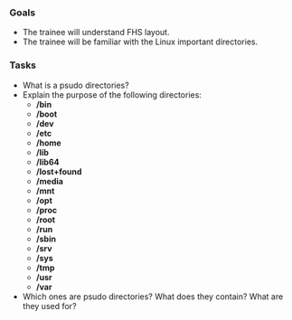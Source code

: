### Goals
- The trainee will understand FHS layout.
- The trainee will be familiar with the Linux important directories.

### Tasks
- What is a psudo directories?
- Explain the purpose of the following directories:
  - **/bin**
  - **/boot**
  - **/dev**
  - **/etc**
  - **/home**
  - **/lib**
  - **/lib64**
  - **/lost+found**
  - **/media**
  - **/mnt**
  - **/opt**
  - **/proc**
  - **/root**
  - **/run**
  - **/sbin**
  - **/srv**
  - **/sys**
  - **/tmp**
  - **/usr**
  - **/var**
- Which ones are psudo directories? What does they contain? What are they used for?